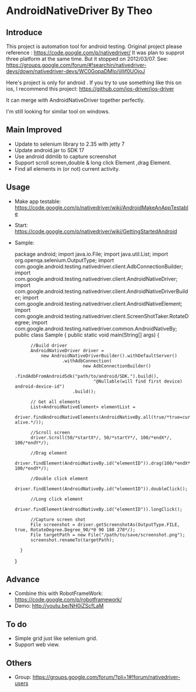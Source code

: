 AndroidNativeDriver By Theo
============================

## Introduce

This project is automation tool for android testing.
Original project please reference : https://code.google.com/p/nativedriver/
It was plan to supprot three platform at the same time.
But it stopped on 2012/03/07.
See: https://groups.google.com/forum/#!searchin/nativedriver-devs/down/nativedriver-devs/WC0GopaDMIo/jjIljf0UOjoJ

Here's project is only for android .
If you try to use something like this on ios, I recommend this project:
https://github.com/ios-driver/ios-driver

It can merge with AndroidNativeDriver together perfectly.

I'm still looking for similar tool on windows.

## Main Improved

* Update to selenium library to 2.35 with jetty 7
* Update android.jar to SDK 17
* Use android ddmlib to capture screenshot
* Support scroll screen,double & long click Element ,drag Element.
* Find all elements in (or not) current activity.

## Usage

* Make app testable:
  https://code.google.com/p/nativedriver/wiki/AndroidMakeAnAppTestable

* Start:
  https://code.google.com/p/nativedriver/wiki/GettingStartedAndroid
  
* Sample:

    package android;
    import java.io.File;
    import java.util.List;
    import org.openqa.selenium.OutputType;
    import com.google.android.testing.nativedriver.client.AdbConnectionBuilder;
    import com.google.android.testing.nativedriver.client.AndroidNativeDriver;
    import com.google.android.testing.nativedriver.client.AndroidNativeDriverBuilder;
    import com.google.android.testing.nativedriver.client.AndroidNativeElement;
    import com.google.android.testing.nativedriver.client.ScreenShotTaker.RotateDegree;
    import com.google.android.testing.nativedriver.common.AndroidNativeBy;
    public class Sample {
    	public static void main(String[] args) {
    		
    		//Build driver
    		AndroidNativeDriver driver = 
    			new AndroidNativeDriverBuilder().withDefaultServer()
    					.withAdbConnection(
    							new AdbConnectionBuilder()
    								.findAdbFromAndroidSdk("path/to/android/SDK.").build(), 
    								"@Nullable(will find first device) android-device-id")
    						.build();
    		
    		// Get all elements
    		List<AndroidNativeElement> elementList = 
    			driver.findAndroidNativeElements(AndroidNativeBy.all(true/*true=currentActivity,false=all alive.*/));
    		
    		//Scroll screen
    		driver.Scroll(50/*startX*/, 50/*startY*/, 100/*endX*/, 100/*endY*/);
    		
    		//Drag element
    		driver.findElement(AndroidNativeBy.id("elementID")).drag(100/*endX*/, 100/*endY*/);
    		
    		//Double click element
    		driver.findElement(AndroidNativeBy.id("elementID")).doubleClick();
    		
    		//Long click element
    		driver.findElement(AndroidNativeBy.id("elementID")).longClick();
    		
    		//Capture screen shot
    		File screenshot = driver.getScreenshotAs(OutputType.FILE, true, RotateDegree.Degree_90/*0 90 180 270*/);
    		File targetPath = new File("/path/to/save/screenshot.png");
    		screenshot.renameTo(targetPath);
    		
    	}
    
    }

## Advance

* Combine this with RobotFrameWork: https://code.google.com/p/robotframework/
* Demo: http://youtu.be/NH0iZScfLaM

 
## To do

* Simple grid just like selenium grid.
* Support web view.
 

## Others

* Group: https://groups.google.com/forum/?pli=1#!forum/nativedriver-users
